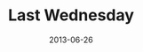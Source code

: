 ---
layout: message
category: message
series: "How to Build People"
title: "Last Wednesday"
date: 2013-06-26
video-description: "Last Wednesday 6.26"
video-title: "Last Wednesday 6.26"
video: "https://s3.amazonaws.com/crossroadsvideomessages/062613-LW.mp4"
video-poster: "https://www.crossroads.net/uploadedfiles/062613-LW-still.jpg"
audio-description: "Last Wednesday 6.26"
audio: "http://www.crossroads.net/players/media/hq/062613-LW.mp3"
audio-title: "Last Wednesday 6.26"
audio-duration: "54&#58;50"
---